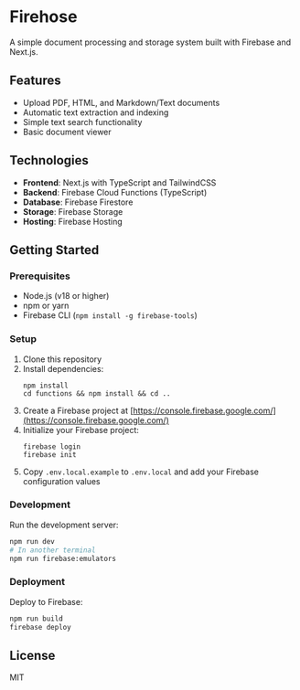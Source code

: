 # Firehose

A simple document processing and storage system built with Firebase and Next.js.

## Features

- Upload PDF, HTML, and Markdown/Text documents
- Automatic text extraction and indexing
- Simple text search functionality
- Basic document viewer

## Technologies

- **Frontend**: Next.js with TypeScript and TailwindCSS
- **Backend**: Firebase Cloud Functions (TypeScript)
- **Database**: Firebase Firestore
- **Storage**: Firebase Storage
- **Hosting**: Firebase Hosting

## Getting Started

### Prerequisites

- Node.js (v18 or higher)
- npm or yarn
- Firebase CLI (`npm install -g firebase-tools`)

### Setup

1. Clone this repository
2. Install dependencies:
   ```
   npm install
   cd functions && npm install && cd ..
   ```
3. Create a Firebase project at [https://console.firebase.google.com/](https://console.firebase.google.com/)
4. Initialize your Firebase project:
   ```
   firebase login
   firebase init
   ```
5. Copy `.env.local.example` to `.env.local` and add your Firebase configuration values

### Development

Run the development server:

```bash
npm run dev
# In another terminal
npm run firebase:emulators
```

### Deployment

Deploy to Firebase:

```bash
npm run build
firebase deploy
```

## License

MIT